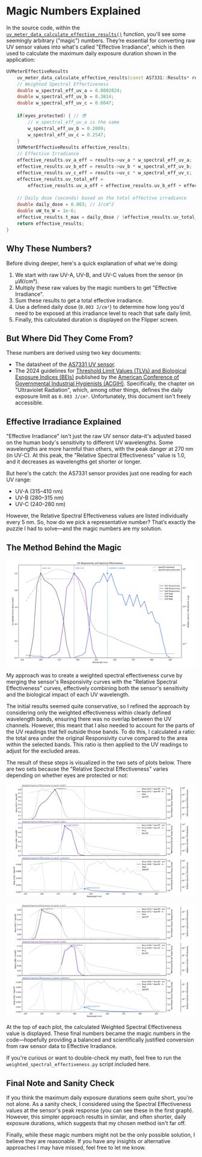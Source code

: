 # Magic Numbers Explained

In the source code, within the [`uv_meter_data_calculate_effective_results()`](../views/uv_meter_data.cpp#L668) function, you'll see some seemingly arbitrary ("magic") numbers. They’re essential for converting raw UV sensor values into what's called "Effective Irradiance", which is then used to calculate the maximum daily exposure duration shown in the application:

```cpp
UVMeterEffectiveResults
    uv_meter_data_calculate_effective_results(const AS7331::Results* results, bool eyes_protected) {
    // Weighted Spectral Effectiveness
    double w_spectral_eff_uv_a = 0.0002824;
    double w_spectral_eff_uv_b = 0.3814;
    double w_spectral_eff_uv_c = 0.6047;

    if(eyes_protected) { // 😎
        // w_spectral_eff_uv_a is the same
        w_spectral_eff_uv_b = 0.2009;
        w_spectral_eff_uv_c = 0.2547;
    }
    UVMeterEffectiveResults effective_results;
    // Effective Irradiance
    effective_results.uv_a_eff = results->uv_a * w_spectral_eff_uv_a;
    effective_results.uv_b_eff = results->uv_b * w_spectral_eff_uv_b;
    effective_results.uv_c_eff = results->uv_c * w_spectral_eff_uv_c;
    effective_results.uv_total_eff =
        effective_results.uv_a_eff + effective_results.uv_b_eff + effective_results.uv_c_eff;

    // Daily dose (seconds) based on the total effective irradiance
    double daily_dose = 0.003; // J/cm^2
    double uW_to_W = 1e-6;
    effective_results.t_max = daily_dose / (effective_results.uv_total_eff * uW_to_W);
    return effective_results;
}
```



## Why These Numbers?

Before diving deeper, here's a quick explanation of what we're doing:

1. We start with raw UV-A, UV-B, and UV-C values from the sensor (in µW/cm²).
2. Multiply these raw values by the magic numbers to get "Effective Irradiance".
3. Sum these results to get a total effective irradiance.
4. Use a defined daily dose (`0.003 J/cm²`) to determine how long you'd need to be exposed at this irradiance level to reach that safe daily limit.
5. Finally, this calculated duration is displayed on the Flipper screen.



## But Where Did They Come From?

These numbers are derived using two key documents:

- The datasheet of the [AS7331 UV sensor](https://ams-osram.com/products/sensor-solutions/ambient-light-color-spectral-proximity-sensors/ams-as7331-spectral-uv-sensor).
- The 2024 guidelines for [Threshold Limit Values (TLVs) and Biological Exposure Indices (BEIs)](https://en.wikipedia.org/wiki/Threshold_limit_value) published by the [American Conference of Governmental Industrial Hygienists (ACGIH)](https://en.wikipedia.org/wiki/American_Conference_of_Governmental_Industrial_Hygienists). Specifically, the chapter on "Ultraviolet Radiation", which, among other things, defines the daily exposure limit as `0.003 J/cm²`. Unfortunately, this document isn't freely accessible.



## Effective Irradiance Explained

"Effective Irradiance" isn't just the raw UV sensor data–it's adjusted based on the human body's sensitivity to different UV wavelengths. Some wavelengths are more harmful than others, with the peak danger at 270 nm (in UV-C). At this peak, the "Relative Spectral Effectiveness" value is 1.0, and it decreases as wavelengths get shorter or longer.

But here's the catch: the AS7331 sensor provides just one reading for each UV range:

- UV-A (315–410 nm)
- UV-B (280–315 nm)
- UV-C (240–280 nm)

However, the Relative Spectral Effectiveness values are listed individually every 5 nm. So, how do we pick a representative number? That’s exactly the puzzle I had to solve—and the magic numbers are my solution.



## The Method Behind the Magic

![](visualize_data.jpeg)

My approach was to create a weighted spectral effectiveness curve by merging the sensor's Responsivity curves with the "Relative Spectral Effectiveness" curves, effectively combining both the sensor's sensitivity and the biological impact of each UV wavelength.

The initial results seemed quite conservative, so I refined the approach by considering only the weighted effectiveness within clearly defined wavelength bands, ensuring there was no overlap between the UV channels. However, this meant that I also needed to account for the parts of the UV readings that fell outside those bands. To do this, I calculated a ratio: the total area under the original Responsivity curve compared to the area within the selected bands. This ratio is then applied to the UV readings to adjust for the excluded areas.

The result of these steps is visualized in the two sets of plots below. There are two sets because the "Relative Spectral Effectiveness" varies depending on whether eyes are protected or not:

![](weighted_spectral_effectiveness_eyes_not_protected.jpeg)

![](weighted_spectral_effectiveness_eyes_protected.jpeg)

At the top of each plot, the calculated Weighted Spectral Effectiveness value is displayed. These final numbers became the magic numbers in the code—hopefully providing a balanced and scientifically justified conversion from raw sensor data to Effective Irradiance.

If you're curious or want to double-check my math, feel free to run the `weighted_spectral_effectiveness.py` script included here.



## Final Note and Sanity Check

If you think the maximum daily exposure durations seem quite short, you're not alone. As a sanity check, I considered using the Spectral Effectiveness values at the sensor's peak response (you can see these in the first graph). However, this simpler approach results in similar, and often shorter, daily exposure durations, which suggests that my chosen method isn't far off.

Finally, while these magic numbers might not be the only possible solution, I believe they are reasonable. If you have any insights or alternative approaches I may have missed, feel free to let me know.
